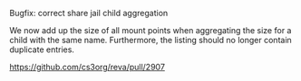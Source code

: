 Bugfix: correct share jail child aggregation

We now add up the size of all mount points when aggregating the size for a child with the same name. Furthermore, the listing should no longer contain duplicate entries.

https://github.com/cs3org/reva/pull/2907
